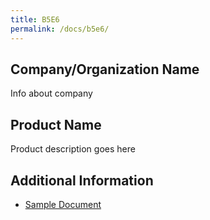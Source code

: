 ```yaml
---
title: B5E6
permalink: /docs/b5e6/
---
```


## Company/Organization Name
Info about company

## Product Name
Product description goes here

## Additional Information
 - [Sample Document](../monday/breakout5/documents/b1p1d1.pdf)